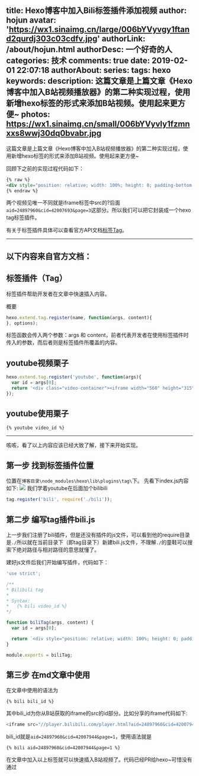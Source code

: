 title: Hexo博客中加入Bili标签插件添加视频
author: hojun
avatar: 'https://wx1.sinaimg.cn/large/006bYVyvgy1ftand2qurdj303c03cdfv.jpg'
authorLink: /about/hojun.html
authorDesc: 一个好奇的人
categories: 技术
comments: true
date: 2019-02-01 22:07:18
authorAbout:
series:
tags: hexo
keywords:
description: 这篇文章是上篇文章《Hexo博客中加入B站视频播放器》的第二种实现过程，使用新增hexo标签的形式来添加B站视频。使用起来更方便~
photos: https://wx1.sinaimg.cn/small/006bYVyvly1fzmnxxs8wwj30dq0bvabr.jpg
---
这篇文章是上篇文章《Hexo博客中加入B站视频播放器》的第二种实现过程，使用新增hexo标签的形式来添加B站视频。使用起来更方便~

回顾下之前的实现过程代码如下：
```html
{% raw %}
<div style="position: relative; width: 100%; height: 0; padding-bottom: 75%;"><iframe src="//player.bilibili.com/player.html?aid=24897960&cid=42007693&page=3" scrolling="no" border="0" frameborder="no" framespacing="0" allowfullscreen="true" style="position: absolute; width: 100%; height: 100%; left: 0; top: 0;"></iframe></div>
{% endraw %}
```
两个视频见唯一不同就是iframe标签中src的?后面`aid=24897960&cid=42007693&page=3`这部分。所以我们可以把它封装成一个hexo tag标签插件。

有关于标签插件具体可以查看官方API文档[标签Tag](https://hexo.io/zh-cn/api/tag)。

--------------

## 以下内容来自官方文档：

## 标签插件（Tag）
标签插件帮助开发者在文章中快速插入内容。

概要
```js
hexo.extend.tag.register(name, function(args, content){
}, options);
```
标签函数会传入两个参数：args 和 content，前者代表开发者在使用标签插件时传入的参数，而后者则是标签插件所覆盖的内容。

## youtube视频栗子

```js
hexo.extend.tag.register('youtube', function(args){
  var id = args[0];
  return '<div class="video-container"><iframe width="560" height="315" src="http://www.youtube.com/embed/' + id + '" frameborder="0" allowfullscreen></iframe></div>';
});
```

## youtube使用栗子

```
{% youtube video_id %}
```
-----------------

咳咳，看了以上内容应该已经大致了解，接下来开始实现。

## 第一步 找到标签插件位置

位置在`博客目录\node_modules\hexo\lib\plugins\tag\`下。
先看下index.js内容如下:
![](https://wx4.sinaimg.cn/large/006bYVyvly1fzsfvpxiplj30ji0gujtc.jpg)
我们学着youtube在后面加个bilibili
```js
tag.register('bili', require('./bili'));
```

## 第二步 编写tag插件bili.js

上一步我们注册了bili插件，但是还没有插件的js文件，可以看到他的require目录是`./`所以就在当前目录下（即tag目录下）新建bili.js文件，不理解`./`的童鞋可以搜索下绝对路径与相对路径的意思就懂了。

建好js文件后我们开始编写插件，代码如下：
```js
'use strict';

/**
* Bilibili tag
*
* Syntax:
*   {% bili video_id %}
*/

function biliTag(args, content) {
  var id = args[0];

  return `<div style="position: relative; width: 100%; height: 0; padding-bottom: 75%;"><iframe src="//player.bilibili.com/player.html?${id}" scrolling="no" border="0" frameborder="no" framespacing="0" allowfullscreen="true" style="position: absolute; width: 100%; height: 100%; left: 0; top: 0;"></iframe></div>`;
}

module.exports = biliTag;

```

## 第三步 在md文章中使用

在文章中使用的语法为
```
{% bili bili_id %}
```
其中bili_id为你从B站获取的iframe的src的id部分。比如分享的iframe代码如下:
```js
<iframe src="//player.bilibili.com/player.html?aid=24897960&cid=42007944&page=1" scrolling="no" border="0" frameborder="no" framespacing="0" allowfullscreen="true"> </iframe>
```
bili_id就是`aid=24897960&cid=42007944&page=1`，使用语法就是
```
{% bili aid=24897960&cid=42007944&page=1 %}
```
在文章中加入以上标签就可以快速插入B站视频了。代码已经PR给hexo~可惜没有通过
